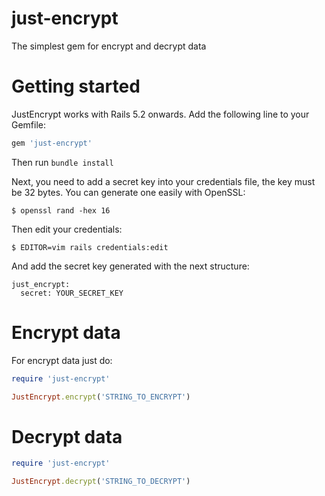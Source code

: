 # just-encrypt

The simplest gem for encrypt and decrypt data

# Getting started
JustEncrypt works with Rails 5.2 onwards. Add the following line to your Gemfile:
```ruby
gem 'just-encrypt'
```  
Then run `bundle install`

Next, you need to add a secret key into your credentials file, the key must be 32 bytes. You can generate one easily with OpenSSL:
```console
$ openssl rand -hex 16
```

Then edit your credentials:
```console
$ EDITOR=vim rails credentials:edit
```

And add the secret key generated with the next structure:

```console
just_encrypt:
  secret: YOUR_SECRET_KEY
```
  
# Encrypt data

For encrypt data just do:

```ruby 
require 'just-encrypt'

JustEncrypt.encrypt('STRING_TO_ENCRYPT')
```

# Decrypt data

```ruby 
require 'just-encrypt'

JustEncrypt.decrypt('STRING_TO_DECRYPT')
```
